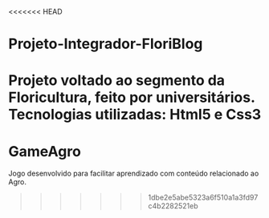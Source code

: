 <<<<<<< HEAD

# Projeto-Integrador-FloriBlog

Projeto voltado ao segmento da Floricultura, feito por universitários.
Tecnologias utilizadas: Html5 e Css3
=======

# GameAgro

Jogo desenvolvido para facilitar aprendizado com conteúdo relacionado ao Agro.

> > > > > > > 1dbe2e5abe5323a6f510a1a3fd97c4b2282521eb
